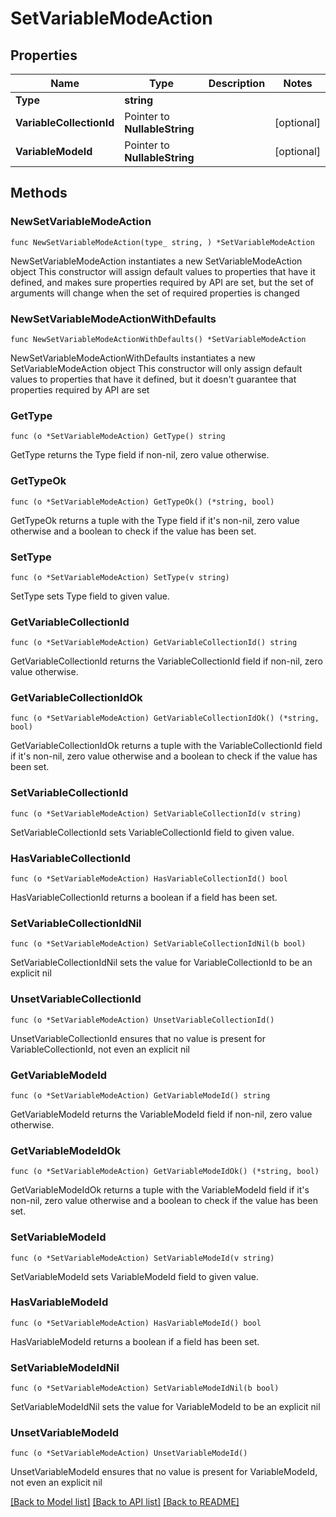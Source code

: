 # SetVariableModeAction

## Properties

Name | Type | Description | Notes
------------ | ------------- | ------------- | -------------
**Type** | **string** |  | 
**VariableCollectionId** | Pointer to **NullableString** |  | [optional] 
**VariableModeId** | Pointer to **NullableString** |  | [optional] 

## Methods

### NewSetVariableModeAction

`func NewSetVariableModeAction(type_ string, ) *SetVariableModeAction`

NewSetVariableModeAction instantiates a new SetVariableModeAction object
This constructor will assign default values to properties that have it defined,
and makes sure properties required by API are set, but the set of arguments
will change when the set of required properties is changed

### NewSetVariableModeActionWithDefaults

`func NewSetVariableModeActionWithDefaults() *SetVariableModeAction`

NewSetVariableModeActionWithDefaults instantiates a new SetVariableModeAction object
This constructor will only assign default values to properties that have it defined,
but it doesn't guarantee that properties required by API are set

### GetType

`func (o *SetVariableModeAction) GetType() string`

GetType returns the Type field if non-nil, zero value otherwise.

### GetTypeOk

`func (o *SetVariableModeAction) GetTypeOk() (*string, bool)`

GetTypeOk returns a tuple with the Type field if it's non-nil, zero value otherwise
and a boolean to check if the value has been set.

### SetType

`func (o *SetVariableModeAction) SetType(v string)`

SetType sets Type field to given value.


### GetVariableCollectionId

`func (o *SetVariableModeAction) GetVariableCollectionId() string`

GetVariableCollectionId returns the VariableCollectionId field if non-nil, zero value otherwise.

### GetVariableCollectionIdOk

`func (o *SetVariableModeAction) GetVariableCollectionIdOk() (*string, bool)`

GetVariableCollectionIdOk returns a tuple with the VariableCollectionId field if it's non-nil, zero value otherwise
and a boolean to check if the value has been set.

### SetVariableCollectionId

`func (o *SetVariableModeAction) SetVariableCollectionId(v string)`

SetVariableCollectionId sets VariableCollectionId field to given value.

### HasVariableCollectionId

`func (o *SetVariableModeAction) HasVariableCollectionId() bool`

HasVariableCollectionId returns a boolean if a field has been set.

### SetVariableCollectionIdNil

`func (o *SetVariableModeAction) SetVariableCollectionIdNil(b bool)`

 SetVariableCollectionIdNil sets the value for VariableCollectionId to be an explicit nil

### UnsetVariableCollectionId
`func (o *SetVariableModeAction) UnsetVariableCollectionId()`

UnsetVariableCollectionId ensures that no value is present for VariableCollectionId, not even an explicit nil
### GetVariableModeId

`func (o *SetVariableModeAction) GetVariableModeId() string`

GetVariableModeId returns the VariableModeId field if non-nil, zero value otherwise.

### GetVariableModeIdOk

`func (o *SetVariableModeAction) GetVariableModeIdOk() (*string, bool)`

GetVariableModeIdOk returns a tuple with the VariableModeId field if it's non-nil, zero value otherwise
and a boolean to check if the value has been set.

### SetVariableModeId

`func (o *SetVariableModeAction) SetVariableModeId(v string)`

SetVariableModeId sets VariableModeId field to given value.

### HasVariableModeId

`func (o *SetVariableModeAction) HasVariableModeId() bool`

HasVariableModeId returns a boolean if a field has been set.

### SetVariableModeIdNil

`func (o *SetVariableModeAction) SetVariableModeIdNil(b bool)`

 SetVariableModeIdNil sets the value for VariableModeId to be an explicit nil

### UnsetVariableModeId
`func (o *SetVariableModeAction) UnsetVariableModeId()`

UnsetVariableModeId ensures that no value is present for VariableModeId, not even an explicit nil

[[Back to Model list]](../README.md#documentation-for-models) [[Back to API list]](../README.md#documentation-for-api-endpoints) [[Back to README]](../README.md)


